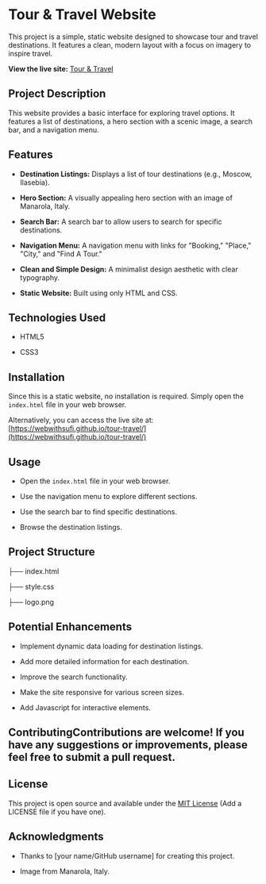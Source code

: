 # Tour & Travel Website



This project is a simple, static website designed to showcase tour and travel destinations. It features a clean, modern layout with a focus on imagery to inspire travel.



**View the live site:** [Tour & Travel](https://webwithsufi.github.io/tour-travel/)



## Project Description



This website provides a basic interface for exploring travel options. It features a list of destinations, a hero section with a scenic image, a search bar, and a navigation menu.



## Features



* **Destination Listings:** Displays a list of tour destinations (e.g., Moscow, Ilasebia).

* **Hero Section:** A visually appealing hero section with an image of Manarola, Italy.

* **Search Bar:** A search bar to allow users to search for specific destinations.

* **Navigation Menu:** A navigation menu with links for "Booking," "Place," "City," and "Find A Tour."

* **Clean and Simple Design:** A minimalist design aesthetic with clear typography.

* **Static Website:** Built using only HTML and CSS.



## Technologies Used



* HTML5

* CSS3



## Installation



Since this is a static website, no installation is required. Simply open the `index.html` file in your web browser.



Alternatively, you can access the live site at: [https://webwithsufi.github.io/tour-travel/](https://webwithsufi.github.io/tour-travel/)



## Usage



* Open the `index.html` file in your web browser.

* Use the navigation menu to explore different sections.

* Use the search bar to find specific destinations.

* Browse the destination listings.



## Project Structure

├── index.html

├── style.css

├── logo.png





## Potential Enhancements



* Implement dynamic data loading for destination listings.

* Add more detailed information for each destination.

* Improve the search functionality.

* Make the site responsive for various screen sizes.

* Add Javascript for interactive elements.



## ContributingContributions are welcome! If you have any suggestions or improvements, please feel free to submit a pull request.



## License



This project is open source and available under the [MIT License](LICENSE) (Add a LICENSE file if you have one).



## Acknowledgments



* Thanks to [your name/GitHub username] for creating this project.

* Image from Manarola, Italy.
